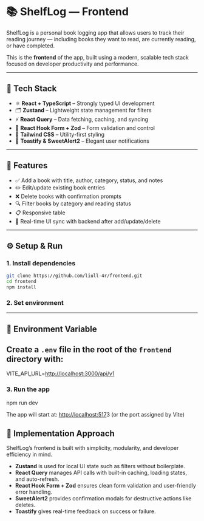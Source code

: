 # 📚 ShelfLog — Frontend

ShelfLog is a personal book logging app that allows users to track their reading journey — including books they want to read, are currently reading, or have completed.

This is the **frontend** of the app, built using a modern, scalable tech stack focused on developer productivity and performance.

---

## 🚀 Tech Stack

- ⚛️ **React + TypeScript** – Strongly typed UI development
- 🗂 **Zustand** – Lightweight state management for filters
- ⚡️ **React Query** – Data fetching, caching, and syncing
- 🧾 **React Hook Form + Zod** – Form validation and control
- 🎨 **Tailwind CSS** – Utility-first styling
- 🔔 **Toastify & SweetAlert2** – Elegant user notifications

---

## 🔧 Features

- ✅ Add a book with title, author, category, status, and notes
- ✏️ Edit/update existing book entries
- ❌ Delete books with confirmation prompts
- 🔍 Filter books by category and reading status
- 📋 Responsive table
- 🔄 Real-time UI sync with backend after add/update/delete

---

## ⚙️ Setup & Run

### 1. Install dependencies

```bash
git clone https://github.com/liull-4r/frontend.git
cd frontend
npm install
```

### 2. Set environment


---
## 📄 Environment Variable

Create a `.env` file in the root of the `frontend` directory with:
---
VITE_API_URL=[http://localhost:3000/api/v1](http://localhost:3000/api/v1)

### 3. Run the app

npm run dev

The app will start at: [http://localhost:517](http://localhost:5174)3 (or the port assigned by Vite)


## 🧠 Implementation Approach

ShelfLog’s frontend is built with simplicity, modularity, and developer efficiency in mind.

* **Zustand** is used for local UI state such as filters without boilerplate.
* **React Query** manages API calls with built-in caching, loading states, and auto-refresh.
* **React Hook Form + Zod** ensures clean form validation and user-friendly error handling.
* **SweetAlert2** provides confirmation modals for destructive actions like deletes.
* **Toastify** gives real-time feedback on success or failure.
